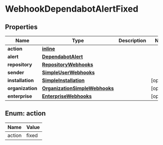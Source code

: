 
# WebhookDependabotAlertFixed

## Properties
Name | Type | Description | Notes
------------ | ------------- | ------------- | -------------
**action** | [**inline**](#Action) |  | 
**alert** | [**DependabotAlert**](DependabotAlert.md) |  | 
**repository** | [**RepositoryWebhooks**](RepositoryWebhooks.md) |  | 
**sender** | [**SimpleUserWebhooks**](SimpleUserWebhooks.md) |  | 
**installation** | [**SimpleInstallation**](SimpleInstallation.md) |  |  [optional]
**organization** | [**OrganizationSimpleWebhooks**](OrganizationSimpleWebhooks.md) |  |  [optional]
**enterprise** | [**EnterpriseWebhooks**](EnterpriseWebhooks.md) |  |  [optional]


<a id="Action"></a>
## Enum: action
Name | Value
---- | -----
action | fixed




